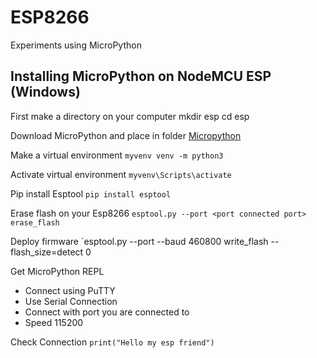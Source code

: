 # ESP8266

Experiments using MicroPython

## Installing MicroPython on NodeMCU ESP (Windows)

First make a directory on your computer
    mkdir esp
    cd esp

Download MicroPython and place in folder
[Micropython](http://micropython.org/download#esp8266)

Make a virtual environment
`myvenv venv -m python3`

Activate virtual environment
`myvenv\Scripts\activate`

Pip install Esptool
`pip install esptool`

Erase flash on your Esp8266
`esptool.py --port <port connected port> erase_flash`

Deploy firmware
`esptool.py --port <port conneccted to> --baud 460800 write_flash --flash_size=detect 0 <downloaded Micropython bin>

Get MicroPython REPL
* Connect using PuTTY 
* Use Serial Connection
* Connect with port you are connected to 
* Speed 115200

Check Connection
`print("Hello my esp friend")`

